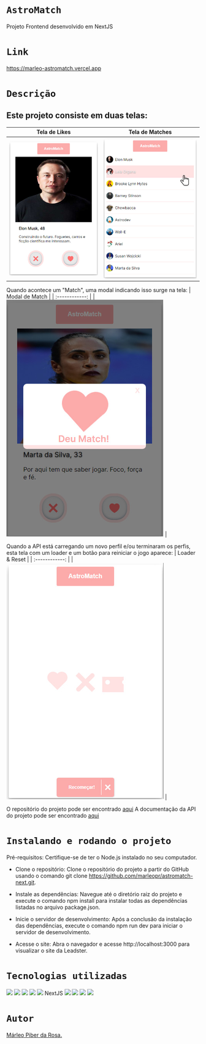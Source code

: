 # `AstroMatch`

Projeto Frontend desenvolvido em NextJS

# `Link`

https://marleo-astromatch.vercel.app

# `Descrição`

## Este projeto consiste em duas telas:

| Tela de Likes | Tela de Matches |
| :------------: | :------------: |
| ![Tela de Likes](public/ChooseProfilePage.jpg) | ![Tela de Matches](public/MatchListPage.jpg) |

Quando acontece um "Match", uma modal indicando isso surge na tela:
| Modal de Match |
| :------------: |
|![Modal de Match](public/Match.jpg) |

Quando a API está carregando um novo perfil e/ou terminaram os perfis, esta tela com um loader e um botão para reiniciar o jogo aparece:
| Loader & Reset |
| :------------: |
|![Modal de Match](public/LoaderEReset.jpg) |

O repositório do projeto pode ser encontrado [aqui](https://github.com/marleopr/astromatch-next)
A documentação da API do projeto pode ser encontrado [aqui](https://documenter.getpostman.com/view/7549981/SW12yx56?version=latest)

# `Instalando e rodando o projeto`

Pré-requisitos: Certifique-se de ter o Node.js instalado no seu computador.

- Clone o repositório: Clone o repositório do projeto a partir do GitHub usando o comando git clone https://github.com/marleopr/astromatch-next.git.

- Instale as dependências: Navegue até o diretório raiz do projeto e execute o comando npm install para instalar todas as dependências listadas no arquivo package.json.

- Inicie o servidor de desenvolvimento: Após a conclusão da instalação das dependências, execute o comando npm run dev para iniciar o servidor de desenvolvimento.

- Acesse o site: Abra o navegador e acesse http://localhost:3000 para visualizar o site da Leadster.

# `Tecnologias utilizadas`

<div>
<img src="https://img.shields.io/badge/Visual_Studio_Code-0078D4?style=for-the-badge&logo=visual%20studio%20code&logoColor=white">
<img src="https://img.shields.io/badge/JavaScript-F7DF1E?style=for-the-badge&logo=javascript&logoColor=black">
<img src="https://img.shields.io/badge/HTML5-E34F26?style=for-the-badge&logo=html5&logoColor=white">
<img src="https://img.shields.io/badge/styled--components-DB7093?style=for-the-badge&logo=styled-components&logoColor=white">
<img src="https://img.shields.io/badge/React-20232A?style=for-the-badge&logo=react&logoColor=61DAFB">
NextJS
<img src="https://img.shields.io/badge/GIT-E44C30?style=for-the-badge&logo=git&logoColor=white">
<img src="https://img.shields.io/badge/GitHub-100000?style=for-the-badge&logo=github&logoColor=white">
<img src="https://img.shields.io/badge/Markdown-000000?style=for-the-badge&logo=markdown&logoColor=white">
<img src="https://img.shields.io/badge/React_Router-CA4245?style=for-the-badge&logo=react-router&logoColor=white">
</div>

# `Autor`

[Márleo Piber da Rosa.](https://marleo-portfolio.vercel.app/)
